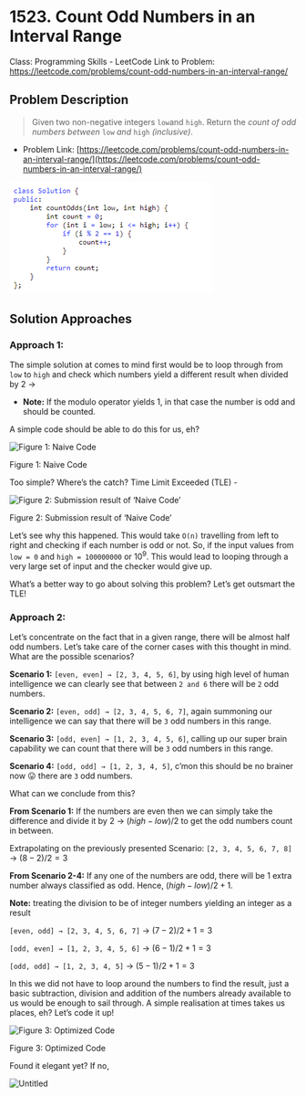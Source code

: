 # 1523. Count Odd Numbers in an Interval Range

Class: Programming Skills - LeetCode
Link to Problem: https://leetcode.com/problems/count-odd-numbers-in-an-interval-range/


## Problem Description

> Given two non-negative integers `low`and `high`. Return the *count of odd numbers between* `low` *and* `high` *(inclusive)*.
> 
- Problem Link: [https://leetcode.com/problems/count-odd-numbers-in-an-interval-range/](https://leetcode.com/problems/count-odd-numbers-in-an-interval-range/)

![Capture.PNG](https://github.com/shubhamsark/shubhamsark.github.io/blob/main/Untitled.png?raw=true)

## Solution Approaches

### Approach 1:

The simple solution at comes to mind first would be to loop through from `low` to `high` and check which numbers yield a different result when divided by 2 → 

- **Note:** If the modulo operator yields 1, in that case the number is odd and should be counted.

A simple code should be able to do this for us, eh?

![Figure 1: Naive Code](1523%20Count%20Odd%20Numbers%20in%20an%20Interval%20Range%20776a4a3c706448aaacefa4462ebb3e3b/Untitled.png)

Figure 1: Naive Code

Too simple? Where’s the catch? Time Limit Exceeded (TLE) -

![Figure 2: Submission result of ‘Naive Code’](1523%20Count%20Odd%20Numbers%20in%20an%20Interval%20Range%20776a4a3c706448aaacefa4462ebb3e3b/Untitled%201.png)

Figure 2: Submission result of ‘Naive Code’

Let’s see why this happened. This would take `O(n)` travelling from left to right and checking if each number is odd or not. So, if the input values from `low = 0` and `high = 100000000` or $10^9$. This would lead to looping through a very large set of input and the checker would give up.

What’s a better way to go about solving this problem? Let’s get outsmart the TLE!

### Approach 2:

Let’s concentrate on the fact that in a given range, there will be almost half odd numbers. Let’s take care of the corner cases with this thought in mind. What are the possible scenarios?

**Scenario 1:** `[even, even] → [2, 3, 4, 5, 6]`, by using high level of human intelligence we can clearly see that between `2 and 6` there will be `2` odd numbers. 

**Scenario 2:** `[even, odd] → [2, 3, 4, 5, 6, 7]`, again summoning our intelligence we can say that there will be `3` odd numbers in this range.

**Scenario 3:** `[odd, even] → [1, 2, 3, 4, 5, 6]`, calling up our super brain capability we can count that there will be `3` odd numbers in this range.

**Scenario 4:** `[odd, odd] → [1, 2, 3, 4, 5]`, c’mon this should be no brainer now 😛 there are `3` odd numbers.

What can we conclude from this?

**From Scenario 1:** If the numbers are even then we can simply take the difference and divide it by 2 → $(high - low)/2$  to get the odd numbers count in between.

Extrapolating on the previously presented Scenario: `[2, 3, 4, 5, 6, 7, 8]` → $(8-2)/2 = 3$

**From Scenario 2-4:** If any one of the numbers are odd, there will be 1 extra number always classified as odd. Hence, $(high-low)/2 + 1$. 

**Note:** treating the division to be of integer numbers yielding an integer as a result

`[even, odd] → [2, 3, 4, 5, 6, 7]` → $(7-2)/2 + 1 = 3$

`[odd, even] → [1, 2, 3, 4, 5, 6]` → $(6-1)/2 + 1 = 3$

`[odd, odd] → [1, 2, 3, 4, 5]` → $(5-1)/2 + 1 = 3$

In this we did not have to loop around the numbers to find the result, just a basic subtraction, division and addition of the numbers already available to us would be enough to sail through. A simple realisation at times takes us places, eh? Let’s code it up!

![Figure 3: Optimized Code](1523%20Count%20Odd%20Numbers%20in%20an%20Interval%20Range%20776a4a3c706448aaacefa4462ebb3e3b/Untitled%202.png)

Figure 3: Optimized Code

Found it elegant yet? If no, 

![Untitled](1523%20Count%20Odd%20Numbers%20in%20an%20Interval%20Range%20776a4a3c706448aaacefa4462ebb3e3b/Untitled%203.png)
